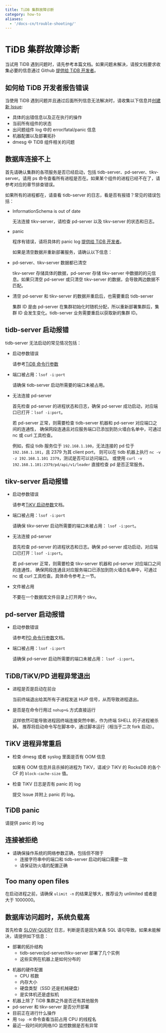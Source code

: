 ```yaml
---
title: TiDB 集群故障诊断
category: how-to
aliases:
  - '/docs-cn/trouble-shooting/'
---
```


# TiDB 集群故障诊断

当试用 TiDB 遇到问题时，请先参考本篇文档。如果问题未解决，请按文档要求收集必要的信息通过 Github [提供给 TiDB 开发者](https://github.com/pingcap/tidb/issues/new/choose)。

## 如何给 TiDB 开发者报告错误

当使用 TiDB 遇到问题并且通过后面所列信息无法解决时，请收集以下信息并[创建新 Issue](https://github.com/pingcap/tidb/issues/new/choose):

+ 具体的出错信息以及正在执行的操作
+ 当前所有组件的状态
+ 出问题组件 log 中的 error/fatal/panic 信息
+ 机器配置以及部署拓扑
+ dmesg 中 TiDB 组件相关的问题

## 数据库连接不上

首先请确认集群的各项服务是否已经启动，包括 tidb-server、pd-server、tikv-server。请用 ps 命令查看所有进程是否在。如果某个组件的进程已经不在了，请参考对应的章节排查错误。

如果所有的进程都在，请查看 tidb-server 的日志，看是否有报错？常见的错误包括：

+ InformationSchema is out of date
    
    无法连接 tikv-server，请检查 pd-server 以及 tikv-server 的状态和日志。

+ panic
    
    程序有错误，请将具体的 panic log [提供给 TiDB 开发者](https://github.com/pingcap/tidb/issues/new/choose)。
    
    如果是清空数据并重新部署服务，请确认以下信息：

+ pd-server、tikv-server 数据都已清空
    
    tikv-server 存储具体的数据，pd-server 存储 tikv-server 中数据的的元信息。如果只清空 pd-server 或只清空 tikv-server 的数据，会导致两边数据不匹配。

+ 清空 pd-server 和 tikv-server 的数据并重启后，也需要重启 tidb-server
    
    集群 ID 是由 pd-server 在集群初始化时随机分配，所以重新部署集群后，集群 ID 会发生变化。tidb-server 业务需要重启以获取新的集群 ID。

## tidb-server 启动报错

tidb-server 无法启动的常见情况包括：

+ 启动参数错误
    
    请参考[TiDB 命令行参数](/reference/configuration/tidb-server/configuration.md)

+ 端口被占用：`lsof -i:port`
    
    请确保 tidb-server 启动所需要的端口未被占用。

+ 无法连接 pd-server
    
    首先检查 pd-server 的进程状态和日志，确保 pd-server 成功启动，对应端口已打开：`lsof -i:port`。
    
    若 pd-server 正常，则需要检查 tidb-server 机器和 pd-server 对应端口之间的连通性， 确保网段连通且对应服务端口已添加到防火墙白名单中，可通过 nc 或 curl 工具检查。
    
    例如，假设 tidb 服务位于 `192.168.1.100`，无法连接的 pd 位于 `192.168.1.101`，且 2379 为其 client port， 则可以在 tidb 机器上执行 `nc -v -z 192.168.1.101 2379`，测试是否可以访问端口。 或使用 `curl -v 192.168.1.101:2379/pd/api/v1/leader` 直接检查 pd 是否正常服务。

## tikv-server 启动报错

+ 启动参数错误
    
    请参考[TiKV 启动参数](/reference/configuration/tikv-server/configuration.md)文档。

+ 端口被占用：`lsof -i:port`
    
    请确保 tikv-server 启动所需要的端口未被占用： `lsof -i:port`。

+ 无法连接 pd-server
    
    首先检查 pd-server 的进程状态和日志。确保 pd-server 成功启动，对应端口已打开：`lsof -i:port`。
    
    若 pd-server 正常，则需要检查 tikv-server 机器和 pd-server 对应端口之间的连通性， 确保网段连通且对应服务端口已添加到防火墙白名单中，可通过 nc 或 curl 工具检查。具体命令参考上一节。

+ 文件被占用
    
    不要在一个数据库文件目录上打开两个 tikv。

## pd-server 启动报错

+ 启动参数错误
    
    请参考[PD 命令行参数](/reference/configuration/pd-server/configuration.md)文档。

+ 端口被占用：`lsof -i:port`
    
    请确保 pd-server 启动所需要的端口未被占用： `lsof -i:port`。

## TiDB/TiKV/PD 进程异常退出

+ 进程是否是启动在前台
    
    当前终端退出给其所有子进程发送 HUP 信号，从而导致进程退出。

+ 是否是在命令行用过 `nohup+&` 方式直接运行
    
    这样依然可能导致进程因终端连接突然中断，作为终端 SHELL 的子进程被杀掉。 推荐将启动命令写在脚本中，通过脚本运行（相当于二次 fork 启动）。

## TiKV 进程异常重启

+ 检查 dmesg 或者 syslog 里面是否有 OOM 信息
    
    如果有 OOM 信息并且杀掉的进程为 TiKV，请减少 TiKV 的 RocksDB 的各个 CF 的 `block-cache-size` 值。

+ 检查 TiKV 日志是否有 panic 的 log
    
    提交 Issue 并附上 panic 的 log。

## TiDB panic

请提供 panic 的 log

## 连接被拒绝

+ 请确保操作系统的网络参数正确，包括但不限于 
    - 连接字符串中的端口和 tidb-server 启动的端口需要一致
    - 请保证防火墙的配置正确

## Too many open files

在启动进程之前，请确保 `ulimit -n` 的结果足够大，推荐设为 unlimited 或者是大于 1000000。

## 数据库访问超时，系统负载高

首先检查 [SLOW-QUERY](/how-to/maintain/identify-slow-queries.md) 日志，判断是否是因为某条 SQL 语句导致。如果未能解决，请提供如下信息：

+ 部署的拓扑结构 
    - tidb-server/pd-server/tikv-server 部署了几个实例
    - 这些实例在机器上是如何分布的
- 机器的硬件配置 
    - CPU 核数
    - 内存大小
    - 硬盘类型（SSD 还是机械硬盘）
    - 是实体机还是虚拟机
- 机器上除了 TiDB 集群之外是否还有其他服务
- pd-server 和 tikv-server 是否分开部署
- 目前正在进行什么操作
- 用 `top -H` 命令查看当前占用 CPU 的线程名
- 最近一段时间的网络/IO 监控数据是否有异常